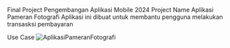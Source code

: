 Final Project Pengembangan Aplikasi Mobile 2024
Project Name
Aplikasi Pameran Fotografi
Aplikasi ini dibuat untuk membantu pengguna melakukan transasksi pembayaran

Use Case
![AplikasiPameranFotografi](https://github.com/nalendrasatria76/AplikasiPameranFotografi/assets/115075867/0426bee7-7707-42a1-aeb9-d033da36fe3a)

